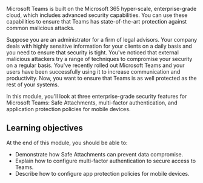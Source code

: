 Microsoft Teams is built on the Microsoft 365 hyper-scale, enterprise-grade cloud, which includes advanced security capabilities. You can use these capabilities to ensure that Teams has state-of-the-art protection against common malicious attacks.

Suppose you are an administrator for a firm of legal advisors. Your company deals with highly sensitive information for your clients on a daily basis and you need to ensure that security is tight. You've noticed that external malicious attackers try a range of techniques to compromise your security on a regular basis. You've recently rolled out Microsoft Teams and your users have been successfully using it to increase communication and productivity. Now, you want to ensure that Teams is as well protected as the rest of your systems.

In this module, you'll look at three enterprise-grade security features for Microsoft Teams: Safe Attachments, multi-factor authentication, and application protection policies for mobile devices.

## Learning objectives

At the end of this module, you should be able to:

- Demonstrate how Safe Attachments can prevent data compromise.
- Explain how to configure multi-factor authentication to secure access to Teams.
- Describe how to configure app protection policies for mobile devices.

